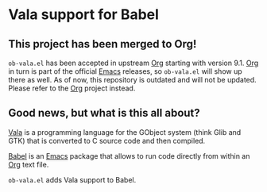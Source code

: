 Vala support for Babel
======================

This project has been merged to Org!
------------------------------------

`ob-vala.el` has been accepted in upstream [Org] starting with
version 9.1.  [Org] in turn is part of the official [Emacs] releases, so
`ob-vala.el` will show up there as well.  As of now, this repository
is outdated and will not be updated.  Please refer to the [Org]
project instead.


Good news, but what is this all about?
--------------------------------------

[Vala] is a programming language for the GObject system (think Glib
and GTK) that is converted to C source code and then compiled.

[Babel] is an [Emacs] package that allows to run code directly from
within an [Org] text file.

`ob-vala.el` adds Vala support to Babel.


[Vala]: https://wiki.gnome.org/Projects/Vala
[Babel]: http://orgmode.org/worg/org-contrib/babel/
[Emacs]: https://www.gnu.org/software/emacs/
[Org]: http://orgmode.org
